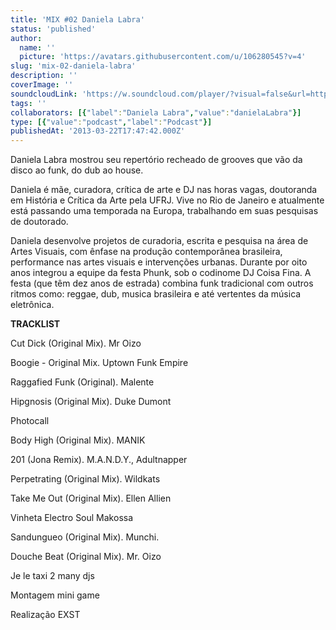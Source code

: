 ```yaml
---
title: 'MIX #02 Daniela Labra'
status: 'published'
author:
  name: ''
  picture: 'https://avatars.githubusercontent.com/u/106280545?v=4'
slug: 'mix-02-daniela-labra'
description: ''
coverImage: ''
soundcloudLink: 'https://w.soundcloud.com/player/?visual=false&url=http%3A%2F%2Fapi.soundcloud.com%2Ftracks%2F87026137&show_artwork=false&in=artesonora%2Fsets%2Fprogramas2013'
tags: ''
collaborators: [{"label":"Daniela Labra","value":"danielaLabra"}]
type: [{"value":"podcast","label":"Podcast"}]
publishedAt: '2013-03-22T17:47:42.000Z'
---
```


Daniela Labra mostrou seu repertório recheado de grooves que vão da disco ao funk, do dub ao house.

Daniela é mãe, curadora, crítica de arte e DJ nas horas vagas, doutoranda em História e Crítica da Arte pela UFRJ. Vive no Rio de Janeiro e atualmente está passando uma temporada na Europa, trabalhando em suas pesquisas de doutorado.

Daniela desenvolve projetos de curadoria, escrita e pesquisa na área de Artes Visuais, com ênfase na produção contemporânea brasileira, performance nas artes visuais e intervenções urbanas. Durante por oito anos integrou a equipe da festa Phunk, sob o codinome DJ Coisa Fina. A festa (que têm dez anos de estrada) combina funk tradicional com outros ritmos como: reggae, dub, musica brasileira e até vertentes da música eletrônica.

**TRACKLIST**

Cut Dick (Original Mix). Mr Oizo

Boogie - Original Mix. Uptown Funk Empire

Raggafied Funk (Original). Malente

Hipgnosis (Original Mix). Duke Dumont

Photocall

Body High (Original Mix). MANIK

201 (Jona Remix). M.A.N.D.Y., Adultnapper

Perpetrating (Original Mix). Wildkats

Take Me Out (Original Mix). Ellen Allien

Vinheta Electro Soul Makossa

Sandungueo (Original Mix). Munchi.

Douche Beat (Original Mix). Mr. Oizo

Je le taxi 2 many djs

Montagem mini game

Realização EXST